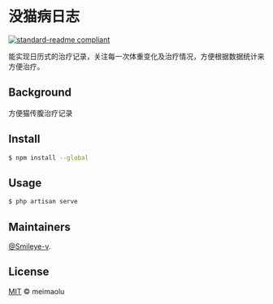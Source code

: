 # 没猫病日志

[![standard-readme compliant](https://img.shields.io/badge/readme%20style-standard-brightgreen.svg?style=flat-square)](https://github.com/RichardLitt/standard-readme)

能实现日历式的治疗记录，关注每一次体重变化及治疗情况，方便根据数据统计来方便治疗。

## Background

方便猫传腹治疗记录

## Install

```sh
$ npm install --global
```

## Usage

```sh
$ php artisan serve
```

## Maintainers

[@Smileye-v](https://github.com/Smileye-v).

## License

[MIT](LICENSE) © meimaolu
